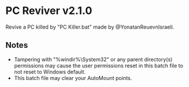 # PC Reviver v2.1.0
Revive a PC killed by "PC Killer.bat" made by @YonatanReuevnIsraeli.

## Notes
- Tampering with "%windir%\System32" or any parent directory(s) permissions may cause the user permissions reset in this batch file to not reset to Windows default.
- This batch file may clear your AutoMount points.
